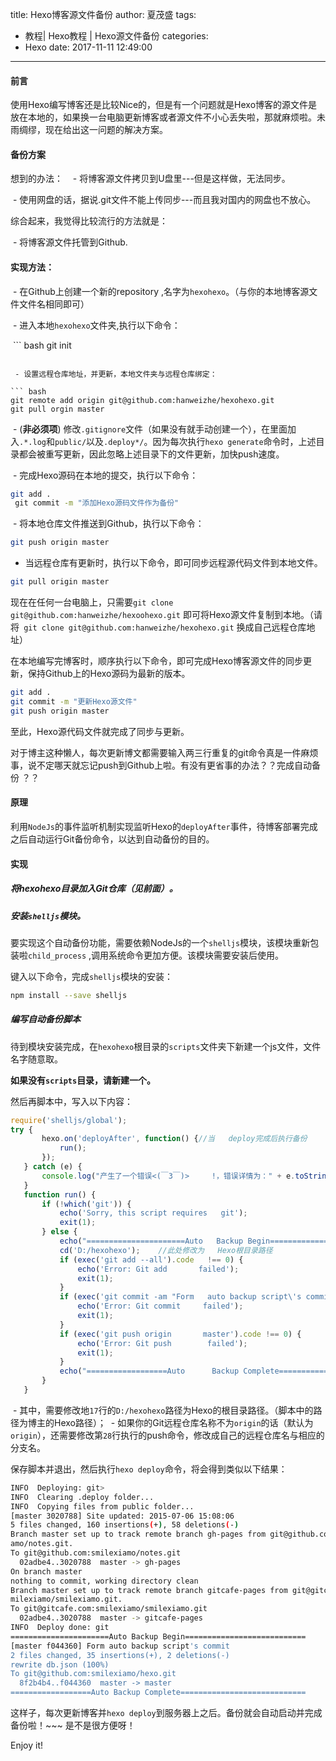 title: Hexo博客源文件备份
author: 夏茂盛
tags:
  - 教程| Hexo教程 | Hexo源文件备份
categories:
  - Hexo
date: 2017-11-11 12:49:00
---
#### 前言

使用Hexo编写博客还是比较Nice的，但是有一个问题就是Hexo博客的源文件是放在本地的，如果换一台电脑更新博客或者源文件不小心丢失啦，那就麻烦啦。未雨绸缪，现在给出这一问题的解决方案。

#### 备份方案

想到的办法：
  
  - 将博客源文件拷贝到U盘里---但是这样做，无法同步。
  
  - 使用网盘的话，据说.git文件不能上传同步---而且我对国内的网盘也不放心。
  
综合起来，我觉得比较流行的方法就是：
 
  - 将博客源文件托管到Github.
  
#### 实现方法：
 
  - 在Github上创建一个新的repository ,名字为` hexohexo `。（与你的本地博客源文件文件名相同即可）
  
  - 进入本地`hexohexo`文件夹,执行以下命令：
  
  ``` bash
  git init
  ```
  
  - 设置远程仓库地址，并更新，本地文件夹与远程仓库绑定：
  
  ``` bash
  git remote add origin git@github.com:hanweizhe/hexohexo.git
  git pull orgin master
  
  ```
  
  - (**非必须项**) 修改`.gitignore`文件（如果没有就手动创建一个），在里面加入`.*.log`和`public/`以及`.deploy*/`。因为每次执行`hexo generate`命令时，上述目录都会被重写更新，因此忽略上述目录下的文件更新，加快push速度。
  
  - 完成Hexo源码在本地的提交，执行以下命令：
  
  ``` bash
  git add .
  git commit -m "添加Hexo源码文件作为备份"
  ```
  - 将本地仓库文件推送到Github，执行以下命令：
  
  ``` bash
  git push origin master
  ```
 - 当远程仓库有更新时，执行以下命令，即可同步远程源代码文件到本地文件。
 
 ``` bash
 git pull origin master
 ```

现在在任何一台电脑上，只需要` git clone git@github.com:hanweizhe/hexoohexo.git ` 即可将Hexo源文件复制到本地。（请将` git clone git@github.com:hanweizhe/hexohexo.git` 换成自己远程仓库地址）
 
在本地编写完博客时，顺序执行以下命令，即可完成Hexo博客源文件的同步更新，保持Github上的Hexo源码为最新的版本。
 
 ``` bash
 git add .
 git commit -m "更新Hexo源文件"
 git push origin master
 ```
至此，Hexo源代码文件就完成了同步与更新。
 
对于博主这种懒人，每次更新博文都需要输入两三行重复的git命令真是一件麻烦事，说不定哪天就忘记push到Github上啦。有没有更省事的办法？？完成自动备份 ？？
  
#### 原理
 
利用`NodeJs`的事件监听机制实现监听Hexo的`deployAfter`事件，待博客部署完成之后自动运行Git备份命令，以达到自动备份的目的。
 
#### 实现
 
##### 将hexohexo目录加入Git仓库（见前面）。
 
##### 安装`shelljs`模块。
 
要实现这个自动备份功能，需要依赖NodeJs的一个`shelljs`模块，该模块重新包装啦`child_process`
 ,调用系统命令更加方便。该模块需要安装后使用。
 
 
键入以下命令，完成`shelljs`模块的安装：
 
 ``` bash
 npm install --save shelljs
 ```
 
##### 编写自动备份脚本
 
 
待到模块安装完成，在`hexohexo`根目录的`scripts`文件夹下新建一个js文件，文件名字随意取。
 
**如果没有`scripts`目录，请新建一个。**
 
然后再脚本中，写入以下内容：
 
 ``` js
 require('shelljs/global');
 try {
        hexo.on('deployAfter', function() {//当   deploy完成后执行备份
            run();
        });
    } catch (e) {
        console.log("产生了一个错误<(￣3￣)>     !，错误详情为：" + e.toString());
    }
    function run() {
        if (!which('git')) {
            echo('Sorry, this script requires   git');
            exit(1);
        } else {
            echo("======================Auto   Backup Begin===========================");
            cd('D:/hexohexo');    //此处修改为   Hexo根目录路径
            if (exec('git add --all').code   !== 0) {
                echo('Error: Git add       failed');
                exit(1);
            }
            if (exec('git commit -am "Form   auto backup script\'s commit"').code !== 0) {
                echo('Error: Git commit     failed');
                exit(1);
            }
            if (exec('git push origin       master').code !== 0) {
                echo('Error: Git push        failed');
                exit(1);
            }
            echo("==================Auto      Backup Complete============================")
        }
    }
```
  - 其中，需要修改地`17`行的`D:/hexohexo`路径为Hexo的根目录路径。（脚本中的路径为博主的Hexo路径）；
  - 如果你的Git远程仓库名称不为`origin`的话（默认为`origin`），还需要修改第`28`行执行的push命令，修改成自己的远程仓库名与相应的分支名。
  
保存脚本并退出，然后执行`hexo deploy`命令，将会得到类似以下结果：
 
 ``` bash
 INFO  Deploying: git>
INFO  Clearing .deploy folder...
INFO  Copying files from public folder...
[master 3020788] Site updated: 2015-07-06 15:08:06
 5 files changed, 160 insertions(+), 58 deletions(-)
Branch master set up to track remote branch gh-pages from git@github.com:smilexi
amo/notes.git.
To git@github.com:smilexiamo/notes.git
   02adbe4..3020788  master -> gh-pages
On branch master
nothing to commit, working directory clean
Branch master set up to track remote branch gitcafe-pages from git@gitcafe.com:s
milexiamo/smilexiamo.git.
To git@gitcafe.com:smilexiamo/smilexiamo.git
   02adbe4..3020788  master -> gitcafe-pages
INFO  Deploy done: git
======================Auto Backup Begin===========================
[master f044360] Form auto backup script's commit
 2 files changed, 35 insertions(+), 2 deletions(-)
 rewrite db.json (100%)
To git@github.com:smilexiamo/hexo.git
   8f2b4b4..f044360  master -> master
==================Auto Backup Complete============================
```

这样子，每次更新博客并`hexo deploy`到服务器上之后。备份就会自动启动并完成备份啦！~~~ 是不是很方便呀！

Enjoy it!